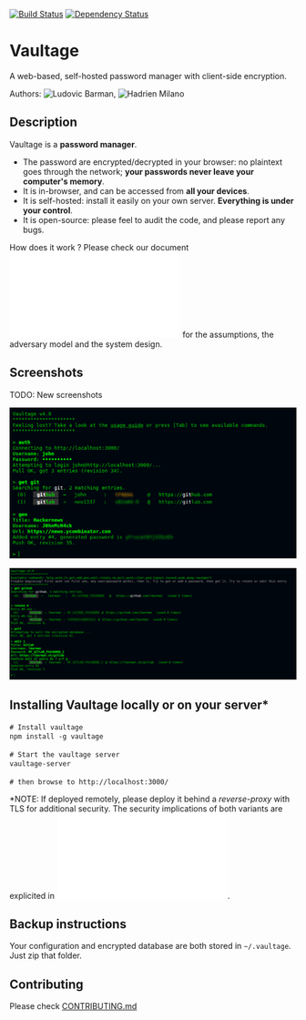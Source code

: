 [![Build Status](https://travis-ci.org/lbarman/vaultage.svg)](https://travis-ci.org/lbarman/vaultage) 
[![Dependency Status](https://david-dm.org/lbarman/vaultage.svg)](https://david-dm.org/lbarman/vaultage) 

# Vaultage

A web-based, self-hosted password manager with client-side encryption.

Authors: ![Ludovic Barman](https://github.com/lbarman/), ![Hadrien Milano](https://github.com/hmil/)

## Description

Vaultage is a **password manager**.

- The password are encrypted/decrypted in your browser: no plaintext goes through the network; **your passwords never leave your computer's memory**.
- It is in-browser, and can be accessed from **all your devices**.
- It is self-hosted: install it easily on your own server. **Everything is under your control**.
- It is open-source: please feel to audit the code, and please report any bugs.

How does it work ? Please check our document ![SYSTEM_DESIGN.md](SYSTEM_DESIGN.md) for the assumptions, the adversary model and the system design.

## Screenshots

TODO: New screenshots

![Vaultage demo 1](https://raw.githubusercontent.com/lbarman/vaultage/master/resources/screenshot1.png "Vaultage demo 1")

![Vaultage demo 2](https://raw.githubusercontent.com/lbarman/vaultage/master/resources/screenshot2.png "Vaultage demo 2")

## Installing Vaultage locally or on your server*

```
# Install vaultage
npm install -g vaultage

# Start the vaultage server
vaultage-server

# then browse to http://localhost:3000/
```

*NOTE: If deployed remotely, please deploy it behind a *reverse-proxy* with TLS for additional security. The security implications of both variants are explicited in ![SYSTEM_DESIGN.md](SYSTEM_DESIGN.md).

## Backup instructions

Your configuration and encrypted database are both stored in `~/.vaultage`. Just zip that folder.

## Contributing

Please check [CONTRIBUTING.md](CONTRIBUTING.md)
